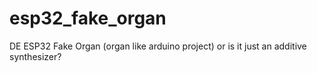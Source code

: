 # esp32_fake_organ
DE ESP32 Fake Organ (organ like arduino project) or is it just an additive synthesizer?
